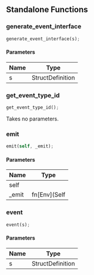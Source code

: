 ## Standalone Functions

### generate_event_interface

```rust
generate_event_interface(s);
```

#### Parameters
| Name | Type |
| --- | --- |
| s | StructDefinition |

### get_event_type_id

```rust
get_event_type_id();
```

Takes no parameters.

### emit

```rust
emit(self, _emit);
```

#### Parameters
| Name | Type |
| --- | --- |
| self |  |
| _emit | fn[Env](Self |

### event

```rust
event(s);
```

#### Parameters
| Name | Type |
| --- | --- |
| s | StructDefinition |

